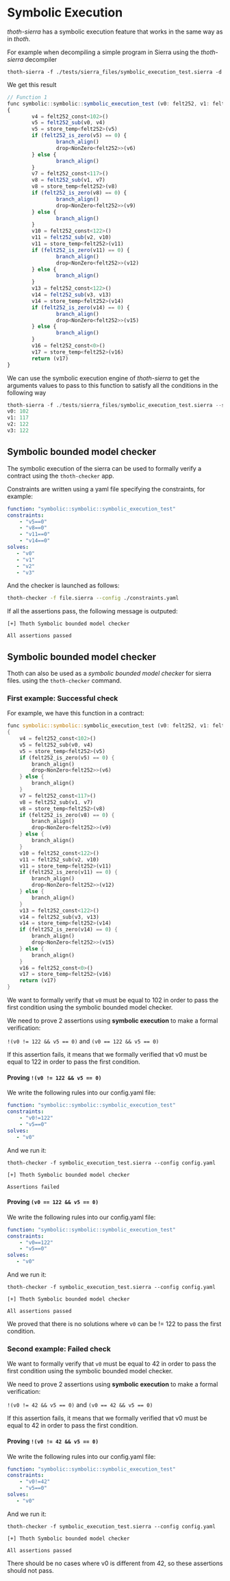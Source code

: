 # Symbolic Execution

*thoth-sierra* has a symbolic execution feature that works in the same way as in *thoth*.

For example when decompiling a simple program in Sierra using the *thoth-sierra* decompiler
```
thoth-sierra -f ./tests/sierra_files/symbolic_execution_test.sierra -d
```

We get this result
```js
// Function 1
func symbolic::symbolic::symbolic_execution_test (v0: felt252, v1: felt252, v2: felt252, v3: felt252) -> ()
{
        v4 = felt252_const<102>()
        v5 = felt252_sub(v0, v4)
        v5 = store_temp<felt252>(v5)
        if (felt252_is_zero(v5) == 0) {
                branch_align()
                drop<NonZero<felt252>>(v6)
        } else {
                branch_align()
        }
        v7 = felt252_const<117>()
        v8 = felt252_sub(v1, v7)
        v8 = store_temp<felt252>(v8)
        if (felt252_is_zero(v8) == 0) {
                branch_align()
                drop<NonZero<felt252>>(v9)
        } else {
                branch_align()
        }
        v10 = felt252_const<122>()
        v11 = felt252_sub(v2, v10)
        v11 = store_temp<felt252>(v11)
        if (felt252_is_zero(v11) == 0) {
                branch_align()
                drop<NonZero<felt252>>(v12)
        } else {
                branch_align()
        }
        v13 = felt252_const<122>()
        v14 = felt252_sub(v3, v13)
        v14 = store_temp<felt252>(v14)
        if (felt252_is_zero(v14) == 0) {
                branch_align()
                drop<NonZero<felt252>>(v15)
        } else {
                branch_align()
        }
        v16 = felt252_const<0>()
        v17 = store_temp<felt252>(v16)
        return (v17)
}
```

We can use the symbolic execution engine of *thoth-sierra* to get the arguments values to pass to this function to satisfy all the conditions in the following way

```python
thoth-sierra -f ./tests/sierra_files/symbolic_execution_test.sierra --symbolic -function symbolic::symbolic::symbolic_execution_test -solve v0 v1 v2 v3 -constraint v5==0 v8==0 v11==0 v14==0                
v0: 102
v1: 117
v2: 122
v3: 122
```

## Symbolic bounded model checker

The symbolic execution of the sierra can be used to formally verify a contract using the `thoth-checker` app.

Constraints are written using a yaml file specifying the constraints, for example: 

```yaml
function: "symbolic::symbolic::symbolic_execution_test"
constraints: 
    - "v5==0"
    - "v8==0"
    - "v11==0"
    - "v14==0"
solves:
   - "v0"
   - "v1" 
   - "v2"
   - "v3"
```

And the checker is launched as follows:

```bash
thoth-checker -f file.sierra --config ./constraints.yaml 
```

If all the assertions pass, the following message is outputed:

```
[+] Thoth Symbolic bounded model checker

All assertions passed
```

## Symbolic bounded model checker

Thoth can also be used as a *symbolic bounded model checker* for sierra files. using the `thoth-checker` command.

### First example: Successful check

For example, we have this function in a contract:

```rs
func symbolic::symbolic::symbolic_execution_test (v0: felt252, v1: felt252, v2: felt252, v3: felt252) -> ()
{
	v4 = felt252_const<102>()
	v5 = felt252_sub(v0, v4)
	v5 = store_temp<felt252>(v5)
	if (felt252_is_zero(v5) == 0) {
		branch_align()
		drop<NonZero<felt252>>(v6)
	} else {
		branch_align()
	}
	v7 = felt252_const<117>()
	v8 = felt252_sub(v1, v7)
	v8 = store_temp<felt252>(v8)
	if (felt252_is_zero(v8) == 0) {
		branch_align()
		drop<NonZero<felt252>>(v9)
	} else {
		branch_align()
	}
	v10 = felt252_const<122>()
	v11 = felt252_sub(v2, v10)
	v11 = store_temp<felt252>(v11)
	if (felt252_is_zero(v11) == 0) {
		branch_align()
		drop<NonZero<felt252>>(v12)
	} else {
		branch_align()
	}
	v13 = felt252_const<122>()
	v14 = felt252_sub(v3, v13)
	v14 = store_temp<felt252>(v14)
	if (felt252_is_zero(v14) == 0) {
		branch_align()
		drop<NonZero<felt252>>(v15)
	} else {
		branch_align()
	}
	v16 = felt252_const<0>()
	v17 = store_temp<felt252>(v16)
	return (v17)
}
```

We want to formally verify that `v0` must be equal to 102 in order to pass the first condition using the symbolic bounded model checker.

We need to prove 2 assertions using **symbolic execution** to make a formal verification:

`!(v0 != 122 && v5 == 0)` and `(v0 == 122 && v5 == 0)`

If this assertion fails, it means that we formally verified that v0 must be equal to 122 in order to pass the first condition.

#### Proving `!(v0 != 122 && v5 == 0)`

We write the following rules into our config.yaml file:

```yaml
function: "symbolic::symbolic::symbolic_execution_test"
constraints: 
    - "v0!=122"
    - "v5==0"
solves:
   - "v0"
```

And we run it:

```
thoth-checker -f symbolic_execution_test.sierra --config config.yaml

[+] Thoth Symbolic bounded model checker

Assertions failed
```

#### Proving `(v0 == 122 && v5 == 0)`

We write the following rules into our config.yaml file:

```yaml
function: "symbolic::symbolic::symbolic_execution_test"
constraints: 
    - "v0==122"
    - "v5==0"
solves:
   - "v0"
```

And we run it:

```
thoth-checker -f symbolic_execution_test.sierra --config config.yaml

[+] Thoth Symbolic bounded model checker

All assertions passed
```

We proved that there is no solutions where `v0` can be != 122 to pass the first condition.

### Second example: Failed check

We want to formally verify that `v0` must be equal to 42 in order to pass the first condition using the symbolic bounded model checker.

We need to prove 2 assertions using **symbolic execution** to make a formal verification:

`!(v0 != 42 && v5 == 0)` and `(v0 == 42 && v5 == 0)`

If this assertion fails, it means that we formally verified that v0 must be equal to 42 in order to pass the first condition.

#### Proving `!(v0 != 42 && v5 == 0)`

We write the following rules into our config.yaml file:

```yaml
function: "symbolic::symbolic::symbolic_execution_test"
constraints: 
    - "v0!=42"
    - "v5==0"
solves:
   - "v0"
```

And we run it:

```
thoth-checker -f symbolic_execution_test.sierra --config config.yaml

[+] Thoth Symbolic bounded model checker

All assertions passed
```

There should be no cases where v0 is different from 42, so these assertions should not pass.
